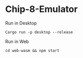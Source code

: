 # Chip-8-Emulator

Run in Desktop

```shell
Cargo run -p desktop --release
```

Run in Web

```shell
cd web-wasm && npm start
```

